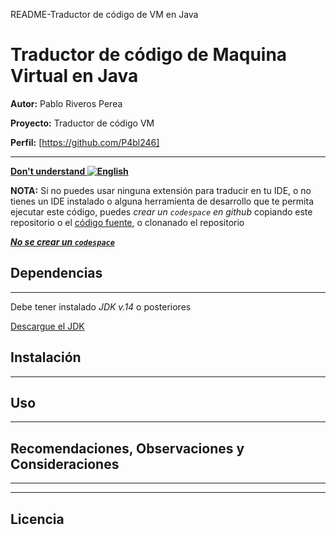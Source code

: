  README-Traductor de código de VM en Java
 # Traductor de código de Maquina Virtual en Java
  **Autor:** Pablo Riveros Perea
  
  **Proyecto:** Traductor de código VM
  
  **Perfil:**  [https://github.com/P4bl246]
  
  ------------------------------------------------------

**[Don't understand ![English](https://flagcdn.com/w40/gb.png)]()**



**NOTA:** Si no puedes usar ninguna extensión para traducir en tu IDE, o no tienes un IDE instalado o alguna herramienta de desarrollo que te permita ejecutar este código, puedes *crear un `codespace` en github* copiando este repositorio o el [código fuente](), o clonanado el repositorio

[***No se crear un `codespace`***](https://docs.github.com/es/codespaces/developing-in-a-codespace/creating-a-codespace-for-a-repository)

 ## Dependencias

 ------------------------------------------------------
 Debe tener instalado *JDK v.14* o posteriores 
 
 [Descargue el JDK]()

## Instalación 

------------------------------------------------------

## Uso

------------------------------------------------------

## Recomendaciones, Observaciones y Consideraciones

------------------------------------------------

-------------------------------------------------
## Licencia

 
